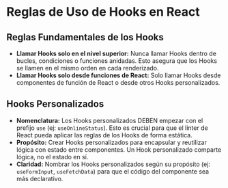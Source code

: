 # Reglas de Uso de Hooks en React

## Reglas Fundamentales de los Hooks

- **Llamar Hooks solo en el nivel superior:** Nunca llamar Hooks dentro de bucles, condiciones o funciones anidadas. Esto asegura que los Hooks se llamen en el mismo orden en cada renderizado.
- **Llamar Hooks solo desde funciones de React:** Solo llamar Hooks desde componentes de función de React o desde otros Hooks personalizados.

## Hooks Personalizados

- **Nomenclatura:** Los Hooks personalizados DEBEN empezar con el prefijo `use` (ej: `useOnlineStatus`). Esto es crucial para que el linter de React pueda aplicar las reglas de los Hooks de forma estática.
- **Propósito:** Crear Hooks personalizados para encapsular y reutilizar lógica con estado entre componentes. Un Hook personalizado comparte lógica, no el estado en sí.
- **Claridad:** Nombrar los Hooks personalizados según su propósito (ej: `useFormInput`, `useFetchData`) para que el código del componente sea más declarativo.